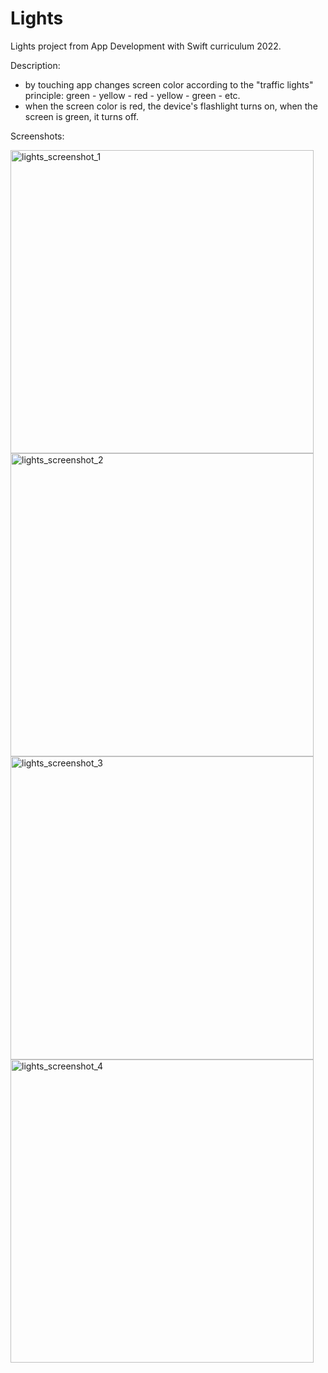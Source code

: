 # Lights

Lights project from App Development with Swift curriculum 2022.

Description:
- by touching app changes screen color according to the "traffic lights" principle: green - yellow - red - yellow - green - etc.
- when the screen color is red, the device's flashlight turns on, when the screen is green, it turns off.

Screenshots:

<img width="485" alt="lights_screenshot_1" src="https://user-images.githubusercontent.com/99085861/153724803-ff42bae0-0a3f-4eef-9483-95c2016b21b0.png">
<img width="485" alt="lights_screenshot_2" src="https://user-images.githubusercontent.com/99085861/153724806-da4f2edd-4cb9-4821-8b4c-c24d6d6add45.png">
<img width="485" alt="lights_screenshot_3" src="https://user-images.githubusercontent.com/99085861/153724811-1cc5673a-61ec-44f0-8c8e-bd2e930a4506.png">
<img width="485" alt="lights_screenshot_4" src="https://user-images.githubusercontent.com/99085861/153724815-7166b831-8aa9-4dcc-bd2f-932120d63baa.png">
